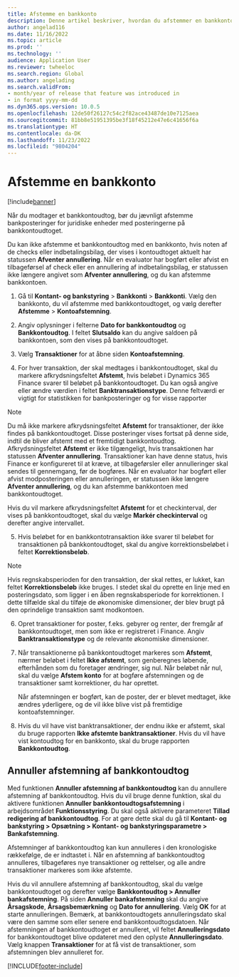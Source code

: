 ```yaml
---
title: Afstemme en bankkonto
description: Denne artikel beskriver, hvordan du afstemmer en bankkonto.
author: angelad116
ms.date: 11/16/2022
ms.topic: article
ms.prod: ''
ms.technology: ''
audience: Application User
ms.reviewer: twheeloc
ms.search.region: Global
ms.author: angelading
ms.search.validFrom:
- month/year of release that feature was introduced in
- in format yyyy-mm-dd
ms.dyn365.ops.version: 10.0.5
ms.openlocfilehash: 12de50f26127c54c2f82ace43487de10e7125aea
ms.sourcegitcommit: 81bb8e51951395be3f18f45212e47e6c41656f6a
ms.translationtype: HT
ms.contentlocale: da-DK
ms.lasthandoff: 11/23/2022
ms.locfileid: "9804204"
---
```

# <a name="reconcile-a-bank-account"></a>Afstemme en bankkonto

[!include[banner](../includes/banner.md)]

Når du modtager et bankkontoudtog, bør du jævnligt afstemme bankposteringer for juridiske enheder med posteringerne på bankkontoudtoget.

Du kan ikke afstemme et bankkontoudtog med en bankkonto, hvis noten af de checks eller indbetalingsbilag, der vises i kontoudtoget aktuelt har statussen **Afventer annullering**. Når en evaluator har bogført eller afvist en tilbageførsel af check eller en annullering af indbetalingsbilag, er statussen ikke længere angivet som **Afventer annullering**, og du kan afstemme bankkontoen.

1. Gå til **Kontant- og bankstyring** \> **Bankkonti** \> **Bankkonti**. Vælg den bankkonto, du vil afstemme med bankkontoudtoget, og vælg derefter **Afstemme** > **Kontoafstemning**.

2. Angiv oplysninger i felterne **Dato for bankkontoudtog** og **Bankkontoudtog**. I feltet **Slutsaldo** kan du angive saldoen på bankkontoen, som den vises på bankkontoudtoget.

3. Vælg **Transaktioner** for at åbne siden **Kontoafstemning**.

4. For hver transaktion, der skal medtages i bankkontoudtoget, skal du markere afkrydsningsfeltet **Afstemt**, hvis beløbet i Dynamics 365 Finance svarer til beløbet på bankkontoudtoget. Du kan også angive eller ændre værdien i feltet **Banktransaktionstype**. Denne feltværdi er vigtigt for statistikken for bankposteringer og for visse rapporter
    

>[!NOTE]
>Du må ikke markere afkrydsningsfeltet **Afstemt** for transaktioner, der ikke findes på bankkontoudtoget. Disse posteringer vises fortsat på denne side, indtil de bliver afstemt med et fremtidigt bankkontoudtog.
>Afkrydsningsfeltet **Afstemt** er ikke tilgængeligt, hvis transaktionen har statussen **Afventer annullering**. Transaktioner kan have denne status, hvis Finance er konfigureret til at kræve, at tilbageførsler eller annulleringer skal sendes til gennemgang, før de bogføres. Når en evaluator har bogført eller afvist modposteringen eller annulleringen, er statussen ikke længere **Afventer annullering**, og du kan afstemme bankkontoen med bankkontoudtoget.


Hvis du vil markere afkrydsningsfeltet **Afstemt** for et checkinterval, der vises på bankkontoudtoget, skal du vælge **Markér checkinterval** og derefter angive intervallet.

5.  Hvis beløbet for en bankkontotransaktion ikke svarer til beløbet for transaktionen på bankkontoudtoget, skal du angive korrektionsbeløbet i feltet **Korrektionsbeløb**.
    

> [!NOTE]
> Hvis regnskabsperioden for den transaktion, der skal rettes, er lukket, kan feltet **Korrektionsbeløb** ikke bruges. I stedet skal du oprette en linje med en posteringsdato, som ligger i en åben regnskabsperiode for korrektionen. I dette tilfælde skal du tilføje de økonomiske dimensioner, der blev brugt på den oprindelige transaktion samt modkontoen.



6.  Opret transaktioner for poster, f.eks. gebyrer og renter, der fremgår af bankkontoudtoget, men som ikke er registreret i Finance. Angiv **Banktransaktionstype** og de relevante økonomiske dimensioner.

7.  Når transaktionerne på bankkontoudtoget markeres som **Afstemt**, nærmer beløbet i feltet **Ikke afstemt**, som genberegnes løbende, efterhånden som du foretager ændringer, sig nul. Når beløbet når nul, skal du vælge **Afstem konto** for at bogføre afstemningen og de transaktioner samt korrektioner, du har oprettet.
    
    Når afstemningen er bogført, kan de poster, der er blevet medtaget, ikke ændres yderligere, og de vil ikke blive vist på fremtidige kontoafstemninger.

8.  Hvis du vil have vist banktransaktioner, der endnu ikke er afstemt, skal du bruge rapporten **Ikke afstemte banktransaktioner**. Hvis du vil have vist kontoudtog for en bankkonto, skal du bruge rapporten **Bankkontoudtog**.

## <a name="cancel-bank-statement-reconciliation"></a>Annuller afstemning af bankkontoudtog 

Med funktionen **Annuller afstemning af bankkontoudtog** kan du annullere afstemning af bankkontoudtog. Hvis du vil bruge denne funktion, skal du aktivere funktionen **Annuller bankkontoudtogsafstemning** i arbejdsområdet **Funktionsstyring**. Du skal også aktivere parameteret **Tillad redigering af bankkontoudtog**. For at gøre dette skal du gå til **Kontant- og bankstyring > Opsætning > Kontant- og bankstyringsparametre > Bankafstemning**.
 
Afstemninger af bankkontoudtog kan kun annulleres i den kronologiske rækkefølge, de er indtastet i. Når en afstemning af bankkontoudtog annulleres, tilbageføres nye transaktioner og rettelser, og alle andre transaktioner markeres som ikke afstemte.
 
Hvis du vil annullere afstemning af bankkontoudtog, skal du vælge bankkontoudtoget og derefter vælge **Bankkontoudtog > Annuller bankafstemning**. På siden **Annuller bankafstemning** skal du angive **Årsagskode**, **Årsagsbemærkning** og **Dato for annullering**. Vælg **OK** for at starte annulleringen. Bemærk, at bankkontoudtogets annulleringsdato skal være den samme som eller senere end bankkontoudtogsdatoen. Når afstemningen af bankkontoudtoget er annulleret, vil feltet **Annulleringsdato** for bankkontoudtoget blive opdateret med den oplyste **Annulleringsdato**. Vælg knappen **Transaktioner** for at få vist de transaktioner, som afstemningen blev annulleret for.


[!INCLUDE[footer-include](../../includes/footer-banner.md)]
